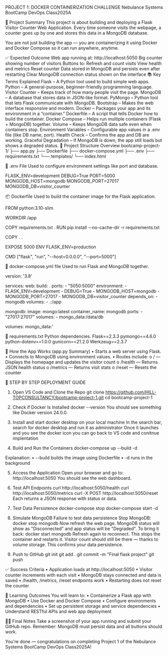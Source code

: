 PROJECT 1: DOCKER CONTAINERIZATION CHALLENGE
Nebulance Systems BootCamp DevOps Class2025A

📌 Project Summary
This project is about building and deploying a Flask Visitor Counter Web Application. Every time someone visits the webpage, a counter goes up by one and stores this data in a MongoDB database.

You are not just building the app — you are containerizing it using Docker and Docker Compose so it can run anywhere, anytime.

✅ Expected Outcome
Web app running at: http://localhost:5050
Big counter showing number of visitors
Buttons to:
Refresh and count visits
View health and metrics
Reset counter
Data stored in MongoDB and persists even after restarting
Clear MongoDB connection status shown on the interface
📚 Key Terms Explained
Flask – A Python tool used to build simple web apps.
Python – A general-purpose, beginner-friendly programming language.
Visitor Counter – Keeps track of how many people visit the page.
MongoDB – A database that stores data in JSON-like format.
PyMongo – Python tool that lets Flask communicate with MongoDB.
Bootstrap – Makes the web interface responsive and modern.
Docker – Packages your app and its environment in a “container.”
Dockerfile – A script that tells Docker how to build the container.
Docker Compose – Helps run multiple containers (Flask + MongoDB) together.
Volume – Keeps MongoDB data safe even when containers stop.
Environment Variables – Configurable app values in a .env file (like DB name, port).
Health Check – Confirms the app and DB are working.
Graceful Degradation – If MongoDB is down, the app still loads but shows a degraded status.
📁 Project Structure Overview
bootcamp-project-1/ ├── app.py ├── Dockerfile ├── docker-compose.yml ├── .env ├── requirements.txt └── templates/ └── index.html

🧾 .env File
Used to configure environment settings like port and database.

FLASK_ENV=development DEBUG=True PORT=5000 MONGODB_HOST=mongodb MONGODB_PORT=27017 MONGODB_DB=visitor_counter

📦 Dockerfile
Used to build the container image for the Flask application.

FROM python:3.10-slim

WORKDIR /app

COPY requirements.txt . RUN pip install --no-cache-dir -r requirements.txt

COPY . .

EXPOSE 5000 ENV FLASK_ENV=production

CMD ["flask", "run", "--host=0.0.0.0", "--port=5000"]

📂 docker-compose.yml file
Used to run Flask and MongoDB together.

version: '3.8'

services: web: build: . ports: - "5050:5000" environment: - FLASK_ENV=development - DEBUG=True - MONGODB_HOST=mongodb - MONGODB_PORT=27017 - MONGODB_DB=visitor_counter depends_on: - mongodb volumes: - .:/app

mongodb: image: mongo:latest container_name: mongodb ports: - "27017:27017" volumes: - mongo_data:/data/db

volumes: mongo_data:'

📜 requirements.txt
Python dependencies. Flask==2.3.3 pymongo==4.6.0 python-dotenv==1.0.0 gunicorn==21.2.0 Werkzeug==2.3.7

🧪 How the App Works (app.py Summary)
• Starts a web server using Flask. • Connects to MongoDB using environment values. • Routes include: o / — Displays the homepage and updates the visitor count o /health — Returns JSON health status o /metrics — Returns visit stats o /reset — Resets the counter

🚀 STEP BY STEP DEPLOYMENT GUIDE
1. Open VS Code and Clone the Repo
git clone https://github.com/HILL-TOPCONSULTANCY/bootcamp-project-1.git cd bootcamp-project-1

2. Check if Docker Is Installed
docker --version You should see something like Docker version 24.0.0.

3. Install and start docker desktop on your local machine
In the search bar, search for docker desktop and run it as administrator Once it launches and you see the docker icon you can go back to VS code and conitnue implentation

4. Build and Run the Containers
docker-compose up --build -d

Explanation:
• --build builds the image using Dockerfile • -d runs in the background

5. Access the Application
Open your browser and go to: http://localhost:5050 You should see the web dashboard.

6. Test API Endpoints
curl http://localhost:5050/health curl http://localhost:5050/metrics curl -X POST http://localhost:5050/reset Each returns a JSON response with status or data.

7. Test Data Persistence
docker-compose stop docker-compose start -d

8. Simulate MongoDB Failure to test data persistence
Stop MongoDB: docker stop mongodb Now refresh the web page. MongoDB status will show as "Disconnected" and app status will be "Degraded". To bring it back: docker start mongodb Refresh again to reconnect. This stops the container and restarts it. Visitor count should still be there — thanks to volume storage. This confirms your data persistence.

9. Push to GitHub
git init git add . git commit -m "Final flask project" git push

✅ Success Criteria
• Application loads at http://localhost:5050 • Visitor counter increments with each visit • MongoDB stays connected and data is saved • /health, /metrics, /reset endpoints work • Restarting does not reset the counter

🧠 Learning Outcomes
You will learn to: • Containerize a Flask app with MongoDB • Use Docker and Docker Compose • Configure environments and dependencies • Set up persistent storage and service dependencies • Understand RESTful APIs and web app deployment

👨🏫 Final Notes
Take a screenshot of your app running and submit your GitHub repo. Remember: MongoDB must persist data and all buttons should work.

You're done — congratulations on completing Project 1 of the Nebulance Systems BootCamp DevOps Class2025A!
